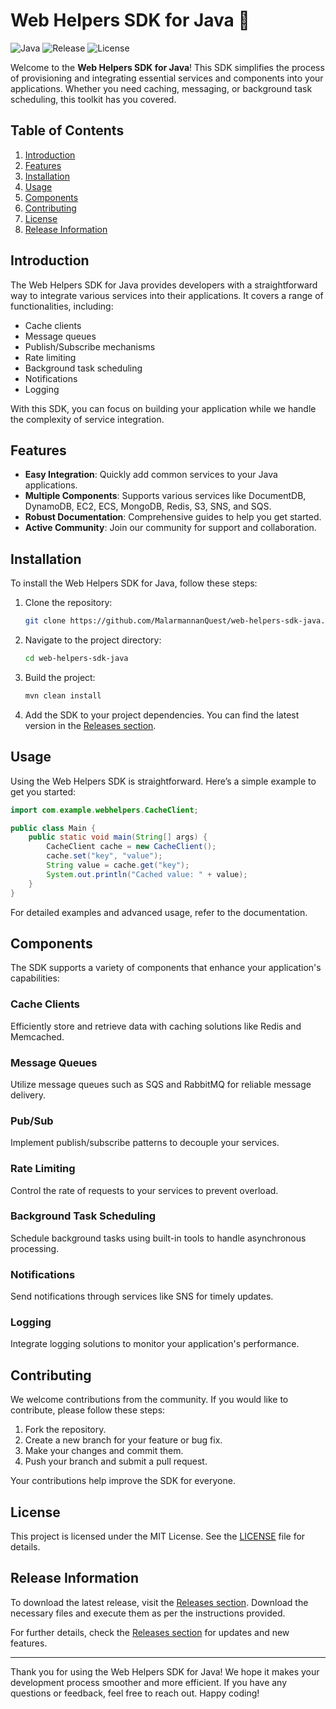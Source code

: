 # Web Helpers SDK for Java 🚀

![Java](https://img.shields.io/badge/Java-007396?style=flat&logo=java&logoColor=white)
![Release](https://img.shields.io/github/release/MalarmannanQuest/web-helpers-sdk-java.svg)
![License](https://img.shields.io/badge/license-MIT-blue.svg)

Welcome to the **Web Helpers SDK for Java**! This SDK simplifies the process of provisioning and integrating essential services and components into your applications. Whether you need caching, messaging, or background task scheduling, this toolkit has you covered.

## Table of Contents

1. [Introduction](#introduction)
2. [Features](#features)
3. [Installation](#installation)
4. [Usage](#usage)
5. [Components](#components)
6. [Contributing](#contributing)
7. [License](#license)
8. [Release Information](#release-information)

## Introduction

The Web Helpers SDK for Java provides developers with a straightforward way to integrate various services into their applications. It covers a range of functionalities, including:

- Cache clients
- Message queues
- Publish/Subscribe mechanisms
- Rate limiting
- Background task scheduling
- Notifications
- Logging

With this SDK, you can focus on building your application while we handle the complexity of service integration.

## Features

- **Easy Integration**: Quickly add common services to your Java applications.
- **Multiple Components**: Supports various services like DocumentDB, DynamoDB, EC2, ECS, MongoDB, Redis, S3, SNS, and SQS.
- **Robust Documentation**: Comprehensive guides to help you get started.
- **Active Community**: Join our community for support and collaboration.

## Installation

To install the Web Helpers SDK for Java, follow these steps:

1. Clone the repository:

   ```bash
   git clone https://github.com/MalarmannanQuest/web-helpers-sdk-java.git
   ```

2. Navigate to the project directory:

   ```bash
   cd web-helpers-sdk-java
   ```

3. Build the project:

   ```bash
   mvn clean install
   ```

4. Add the SDK to your project dependencies. You can find the latest version in the [Releases section](https://github.com/MalarmannanQuest/web-helpers-sdk-java/releases).

## Usage

Using the Web Helpers SDK is straightforward. Here’s a simple example to get you started:

```java
import com.example.webhelpers.CacheClient;

public class Main {
    public static void main(String[] args) {
        CacheClient cache = new CacheClient();
        cache.set("key", "value");
        String value = cache.get("key");
        System.out.println("Cached value: " + value);
    }
}
```

For detailed examples and advanced usage, refer to the documentation.

## Components

The SDK supports a variety of components that enhance your application's capabilities:

### Cache Clients

Efficiently store and retrieve data with caching solutions like Redis and Memcached.

### Message Queues

Utilize message queues such as SQS and RabbitMQ for reliable message delivery.

### Pub/Sub

Implement publish/subscribe patterns to decouple your services.

### Rate Limiting

Control the rate of requests to your services to prevent overload.

### Background Task Scheduling

Schedule background tasks using built-in tools to handle asynchronous processing.

### Notifications

Send notifications through services like SNS for timely updates.

### Logging

Integrate logging solutions to monitor your application's performance.

## Contributing

We welcome contributions from the community. If you would like to contribute, please follow these steps:

1. Fork the repository.
2. Create a new branch for your feature or bug fix.
3. Make your changes and commit them.
4. Push your branch and submit a pull request.

Your contributions help improve the SDK for everyone.

## License

This project is licensed under the MIT License. See the [LICENSE](LICENSE) file for details.

## Release Information

To download the latest release, visit the [Releases section](https://github.com/MalarmannanQuest/web-helpers-sdk-java/releases). Download the necessary files and execute them as per the instructions provided.

For further details, check the [Releases section](https://github.com/MalarmannanQuest/web-helpers-sdk-java/releases) for updates and new features.

---

Thank you for using the Web Helpers SDK for Java! We hope it makes your development process smoother and more efficient. If you have any questions or feedback, feel free to reach out. Happy coding!